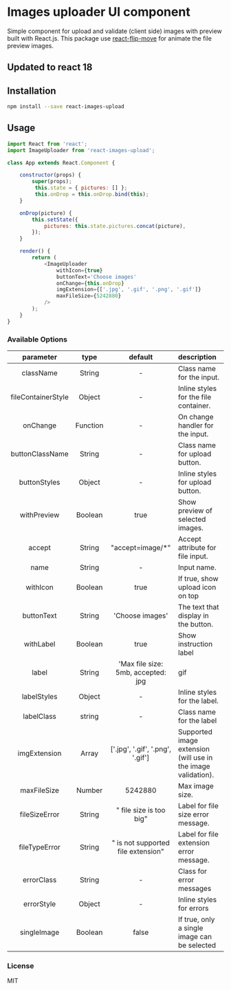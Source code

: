 # Images uploader UI component

Simple component for upload and validate (client side) images with preview built with React.js.
This package use [react-flip-move](https://github.com/joshwcomeau/react-flip-move) for animate the file preview images.

## Updated to react 18

## Installation

```bash
npm install --save react-images-upload
```

## Usage

```javascript
import React from 'react';
import ImageUploader from 'react-images-upload';

class App extends React.Component {

	constructor(props) {
		super(props);
		 this.state = { pictures: [] };
		 this.onDrop = this.onDrop.bind(this);
	}

	onDrop(picture) {
		this.setState({
            pictures: this.state.pictures.concat(picture),
        });
	}

    render() {
        return (
            <ImageUploader
				withIcon={true}
				buttonText='Choose images'
				onChange={this.onDrop}
				imgExtension={['.jpg', '.gif', '.png', '.gif']}
				maxFileSize={5242880}
			/>
        );
    }
}
```

### Available Options

| parameter | type | default | description |
| :--------: | :--: | :-----: | :---------- |
| className | String | - | Class name for the input. |
| fileContainerStyle | Object | - | Inline styles for the file container. |
| onChange | Function | - | On change handler for the input. |
| buttonClassName | String | - | Class name for upload button. |
| buttonStyles | Object | - | Inline styles for upload button. |
| withPreview | Boolean | true | Show preview of selected images. |
| accept | String | "accept=image/*" | Accept attribute for file input. |
| name | String | - | Input name. |
| withIcon | Boolean | true | If true, show upload icon on top |
| buttonText | String | 'Choose images' | The text that display in the button. |
| withLabel | Boolean | true | Show instruction label |
| label | String | 'Max file size: 5mb, accepted: jpg|gif|png|gif' | Label text |
| labelStyles | Object | - | Inline styles for the label. |
| labelClass | string | - | Class name for the label |
| imgExtension | Array | ['.jpg', '.gif', '.png', '.gif'] | Supported image extension (will use in the image validation). |
| maxFileSize | Number | 5242880 | Max image size. |
| fileSizeError | String | " file size is too big" | Label for file size error message. |
| fileTypeError | String | " is not supported file extension" | Label for file extension error message. |
| errorClass | String | - | Class for error messages |
| errorStyle | Object | - | Inline styles for errors |
| singleImage | Boolean | false | If true, only a single image can be selected |

### License

MIT
